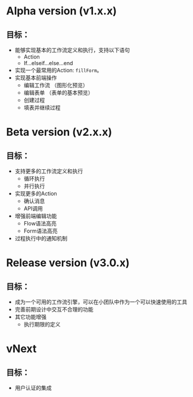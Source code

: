 # Alpha version (v1.x.x)

## 目标：

- 能够实现基本的工作流定义和执行，支持以下语句
    - Action
    - If…elseif…else…end
- 实现一个最常用的Action: `fillForm`。
- 实现基本前端操作
    - 编辑工作流 （图形化预览）
    - 编辑表单 （表单的基本预览）
    - 创建过程
    - 填表并继续过程

# Beta version (v2.x.x)

## 目标：

- 支持更多的工作流定义和执行
    - 循环执行
    - 并行执行
- 实现更多的Action
    - 确认消息
    - API调用
- 增强前端编辑功能
    - Flow语法高亮
    - Form语法高亮
- 过程执行中的通知机制

# Release version (v3.0.x)

## 目标：

- 成为一个可用的工作流引擎，可以在小团队中作为一个可以快速使用的工具
- 完善前期设计中交互不合理的功能
- 其它功能增强
    - 执行期限的定义

# vNext

## 目标：

- 用户认证的集成